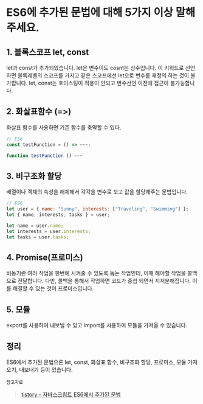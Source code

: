 # ES6에 추가된 문법에 대해 5가지 이상 말해주세요.

## 1. 블록스코프 let, const

let과 const가 추가되었습니다. let은 변수이도 cosnt는 상수입니다. 이 키워드로 선언하면 블록레벨의 스코프를 가지고 같은 스코프에선 let으로 변수를 재정의 하는 것이 불가합니다. let, const는 호이스팅이 적용이 안되고 변수선언 이전에 접근이 불가능합니다.

## 2. 화살표함수 (=>)

화살표 함수를 사용하면 기존 함수를 축약할 수 있다.

```js
// ES6
const testFunction = () => ~~~;

function testFunction () ~~~
```

## 3. 비구조화 할당

배열이나 객체의 속성을 해체해서 각각을 변수로 보고 값을 할당해주는 문법입니다.

```js
// ES6
let user = { name: "Sunny", interests: ["Traveling", "Swimming"] };
let { name, interests, tasks } = user;

let name = user.name;
let interests = user.interests;
let tasks = user.tasks;
```

## 4. Promise(프로미스)

비동기란 여러 작업을 한번에 시켜줄 수 있도록 돕는 작업인데, 이때 해야할 작업을 콜백으로 전달합니다.
다만, 콜백을 통해서 작업하면 코드가 중첩 되면서 지저분해집니다.
이를 해결할 수 있는 것이 프로미스입니다.

## 5. 모듈

export를 사용하여 내보낼 수 있고 import를 사용하여 모듈을 가져올 수 있습니다.

## 정리

ES6에서 추가된 문법으론 let, const, 화살표 함수, 비구조화 할당, 프로미스, 모듈 가져오기, 내보내기 등이 있습니다.

`참고자료`

> [tistory - 자바스크립트 ES6에서 추가된 문법](https://way-be-developer.tistory.com/157)
